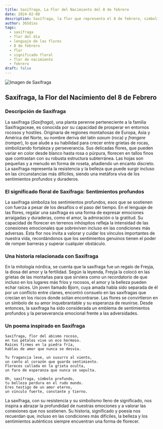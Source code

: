 ```yaml
---
title: Saxífraga, La Flor del Nacimiento del 8 de febrero
date: 2024-02-08
description: Saxífraga, la flor que representa el 8 de febrero, simboliza Sentimientos profundos. Descubre su fascinante historia, significado en el lenguaje de las flores y una poesía que celebra su belleza.
author: 365días
tags:
  - saxífraga
  - flor del día
  - lenguaje de las flores
  - 8 de febrero
  - flor
  - significado floral
  - flor de nacimiento
  - febrero
draft: false
---
```



![Imagen de Saxífraga](https://cdn.pixabay.com/photo/2016/12/13/22/11/badan-1905221_640.jpg#center)


## Saxífraga, la Flor del Nacimiento del 8 de Febrero

### Descripción de Saxífraga

La saxífraga (_Saxifraga_), una planta perenne perteneciente a la familia Saxifragaceae, es conocida por su capacidad de prosperar en entornos rocosos y hostiles. Originaria de regiones montañosas de Europa, Asia y América del Norte, su nombre deriva del latín _saxum_ (roca) y _frangere_ (romper), lo que alude a su habilidad para crecer entre grietas de rocas, simbolizando fortaleza y perseverancia. Sus delicadas flores, que pueden variar en color desde blanco hasta rosa o púrpura, florecen en tallos finos que contrastan con su robusta estructura subterránea. Las hojas son pequeñas y a menudo en forma de roseta, añadiendo un encanto discreto. La saxífraga representa la resistencia y la belleza que puede surgir incluso en las circunstancias más difíciles, siendo una metáfora viva de los sentimientos profundos y duraderos.

### El significado floral de Saxífraga: Sentimientos profundos

La saxífraga simboliza los sentimientos profundos, esos que se sostienen con fuerza a pesar de los desafíos o el paso del tiempo. En el lenguaje de las flores, regalar una saxífraga es una forma de expresar emociones arraigadas y duraderas, como el amor, la admiración o la gratitud. Su capacidad de florecer en terrenos inhóspitos refleja la intensidad de las conexiones emocionales que sobreviven incluso en las condiciones más adversas. Esta flor nos invita a valorar y cuidar los vínculos importantes de nuestra vida, recordándonos que los sentimientos genuinos tienen el poder de romper barreras y superar cualquier obstáculo.

### Una historia relacionada con Saxífraga

En la mitología nórdica, se cuenta que la saxífraga fue un regalo de Freyja, la diosa del amor y la fertilidad. Según la leyenda, Freyja la colocó en las grietas de las montañas para que sirviera como un recordatorio de que incluso en los lugares más fríos y rocosos, el amor y la belleza pueden echar raíces. Un joven llamado Bjorn, cuya amada había sido separada de él por un conflicto entre clanes, encontró consuelo en las saxífragas que crecían en los riscos donde solían encontrarse. Las flores se convirtieron en un símbolo de su amor inquebrantable y su esperanza de reunirse. Desde entonces, la saxífraga ha sido considerada un emblema de sentimientos profundos y la perseverancia emocional frente a las adversidades.

### Un poema inspirado en Saxífraga

```
Saxífraga, flor del abismo rocoso,  
en tus pétalos vive un eco hermoso.  
Raíces firmes en la piedra fría,  
hablas de amor que nunca se desvía.  

Tu fragancia leve, un susurro al viento,  
un canto al corazón que guarda sentimiento.  
Floreces callada en la grieta oculta,  
un faro de esperanza que nunca se sepulta.  

Oh, saxífraga, símbolo profundo,  
tu belleza perdura en el rudo mundo.  
Eres testigo de un amor eterno,  
un vínculo fuerte, constante y tierno.  
```

La saxífraga, con su resistencia y su simbolismo lleno de significado, nos inspira a abrazar la profundidad de nuestras emociones y a valorar las conexiones que nos sostienen. Su historia, significado y poesía nos recuerdan que, incluso en las condiciones más difíciles, la belleza y los sentimientos auténticos siempre encuentran una forma de florecer.
